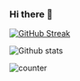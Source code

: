 ### Hi there 👋

<!--
**Jorris-N/Jorris-N** is a ✨ _special_ ✨ repository because its `README.md` (this file) appears on your GitHub profile.

Here are some ideas to get you started:

- 🔭 I’m currently working on ...
- 🌱 I’m currently learning ...
- 👯 I’m looking to collaborate on ...
- 🤔 I’m looking for help with ...
- 💬 Ask me about ...
- 📫 How to reach me: ...
- 😄 Pronouns: ...
- ⚡ Fun fact: ...
-->
[![GitHub Streak](https://github-readme-streak-stats.herokuapp.com?user=Jorris-N)](https://git.io/streak-stats)

![Github stats](https://github-readme-stats.vercel.app/api?username=yourGithubUsername)

![counter](https://en3u0zpc8nexd5s.m.pipedream.net)
